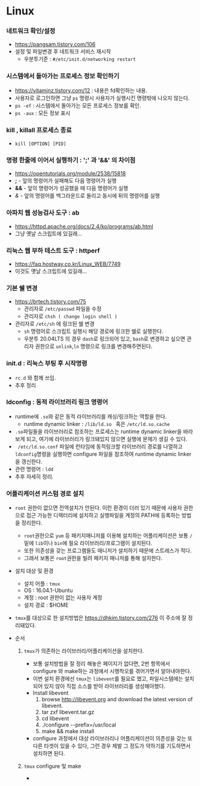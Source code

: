 # Linux

### 네트워크 확인/설정 

* https://pangsam.tistory.com/106
* 설정 및 파일변경 후 네트워크 서비스 재시작
  * 우분투기준 : `#/etc/init.d/networking restart`

### 시스템에서 돌아가는 프로세스 정보 확인하기

* https://vitaminz.tistory.com/12 : 내용은 fd확인하는 내용.
* 사용자로 로그인하면 그냥 `ps` 명령시 사용자가 실행시킨 명령밖에 나오지 않는다. 
* `ps -ef` : 시스템에서 돌아가는 모든 프로세스 정보를 확인.
* `ps -aux` : 모든 정보 표시

### kill , killall 프로세스 종료

* `kill [OPTION] [PID]`

### 명령 한줄에 이어서 실행하기 : ';' 과 '&&' 의 차이점

* https://opentutorials.org/module/2538/15818
* **;** - 앞의 명령어가 실패해도 다음 명령어가 실행
* **&&** - 앞의 명령어가 성공했을 때 다음 명령어가 실행
* *&* - 앞의 명령어를 백그라운드로 돌리고 동시에 뒤의 명령어를 실행

### 아파치 웹 성능검사 도구 : ab

* https://httpd.apache.org/docs/2.4/ko/programs/ab.html
* 그냥 옛날 스크립트에 있길래...

### 리눅스 웹 부하 테스트 도구 : httperf

* https://faq.hostway.co.kr/Linux_WEB/7749
* 이것도 옛날 스크립트에 있길래...

### 기본 쉘 변경

* https://brtech.tistory.com/75
  * 관리자로 `/etc/passwd` 파일을 수정
  * 관리자로 `chsh ( change login shell )`
* 관리자로 `/etc/sh` 에 링크된 쉘 변경
  * `sh` 명령어로 스크립트 실행시 해당 경로에 링크한 쉘로 실행한다.
  * 우분투 20.04LTS 의 경우 `dash`로 링크되어 있고, `bash`로 변경하고 싶으면 관리자 권한으로 `unlink`,`ln` 명령으로 링크를 변경해주면된다.

### init.d : 리눅스 부팅 후 시작명령

* `rc.d` 와 함께 쓰임.
* 추후 정리



### ldconfig : 동적 라이브러리 링크 명령어

* runtime에 `.so`와 같은 동적 라이브러리를 캐싱/링크하는 역할을 한다.
  * runtime dynamic linker : ` /lib/ld.so  ` 혹은 `/etc/ld.so.cache` 
* `.so`파일들을 라이브러리로 참조하는 프로세스는 runtime dynamic linker을 바라보게 되고, 여기에 라이브러리가 링크돼있지 않으면 실행에 문제가 생길 수 있다.
* ` /etc/ld.so.conf` 파일에 런타임에 동적링크할 라이브러리 경로를 나열하고 `ldconfig`명령을 실행하면 configure 파일을 참조하여 runtime dynamic linker을 갱신한다.
* 관련 명령어 : `ldd` 
* 추후 자세히 정리.



### 어플리케이션 커스텀 경로 설치

* `root` 권한이 없으면 전역설치가 안된다. 이런 환경이 더러 있기 때문에 사용자 권한으로 접근 가능한 디렉터리에 설치하고 실행파일을 계정의 PATH에 등록하는 방법을 정리한다.

  * `root`권한으로 `yum` 등 패키지매니저를 이용해 설치하는 어플리케이션은 보통 `/` 밑에 `lib`이나 `bin`에 필요 라이브러리/프로그램이 설치된다.
  * 또한 의존성을 갖는 프로그램들도 매니저가 설치하기 때문에 스트레스가 적다.
  * 그래서 보통은 `root`권한을 빌려 패키지 매니저를 통해 설치한다.

* 설치 대상 및 환경

  * 설치 어플 : `tmux`
  * OS : 16.04.1-Ubuntu
  * 계정 : root 권한이 없는 사용자 계정
  * 설치 경로 : $HOME

* `tmux`를 대상으로 한 설치방법은 https://dhkim.tistory.com/276 이 주소에 잘 정리돼있다.

* 순서

  1. `tmux`가 의존하는 라이브러리/어플리케이션을 설치한다.

     * 보통 설치방법을 잘 정리 해놓은 페이지가 없다면, 2번 항목에서 configure 와 make하는 과정에서 시행착오를 겪어가면서 알아내야한다.
     * 이번 설치 환경에선 `tmux`는 `libevent`를 필요로 했고, 파일시스템에는 설치되어 있지 않아 직접 소스를 받아 라이브러리를 생성해야했다.
     * Install libevent
       1. browse http://libevent.org and download the latest version of libevent.
       2. tar zxf libevent.tar.gz
       3. cd libevent
       4. ./configure --prefix=/usr/local
       5. make && make install
     * configure 과정에서 대상 라이브러리나 어플리케이션이 의존성을 갖는 또다른 타겟이 있을 수 있다, 그런 경우 제발 그 정도가 약하기를 기도하면서 설치하면 된다.

     

  2. `tmux` configure 및 make

     * 



